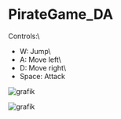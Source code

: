 # PirateGame_DA

Controls:\
* W: Jump\
* A: Move left\
* D: Move right\
* Space: Attack

![grafik](https://user-images.githubusercontent.com/71259454/218500438-db272c7f-d756-4a06-b9dc-bdb67640e76c.png)

![grafik](https://user-images.githubusercontent.com/71259454/218500619-f0727082-fde8-4f69-91d5-90b7158e3642.png)
